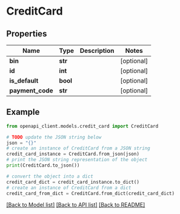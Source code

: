 # CreditCard


## Properties

Name | Type | Description | Notes
------------ | ------------- | ------------- | -------------
**bin** | **str** |  | [optional] 
**id** | **int** |  | [optional] 
**is_default** | **bool** |  | [optional] 
**payment_code** | **str** |  | [optional] 

## Example

```python
from openapi_client.models.credit_card import CreditCard

# TODO update the JSON string below
json = "{}"
# create an instance of CreditCard from a JSON string
credit_card_instance = CreditCard.from_json(json)
# print the JSON string representation of the object
print(CreditCard.to_json())

# convert the object into a dict
credit_card_dict = credit_card_instance.to_dict()
# create an instance of CreditCard from a dict
credit_card_from_dict = CreditCard.from_dict(credit_card_dict)
```
[[Back to Model list]](../README.md#documentation-for-models) [[Back to API list]](../README.md#documentation-for-api-endpoints) [[Back to README]](../README.md)


